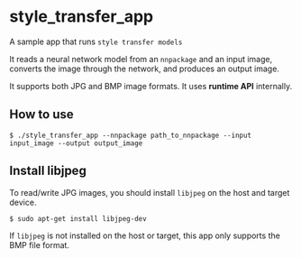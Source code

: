 # style_transfer_app

A sample app that runs `style transfer models`

It reads a neural network model from an `nnpackage` and an input image, converts the image through the network, and produces an output image.

It supports both JPG and BMP image formats. It uses **runtime API** internally.

## How to use

```
$ ./style_transfer_app --nnpackage path_to_nnpackage --input input_image --output output_image
```

## Install libjpeg

To read/write JPG images, you should install `libjpeg` on the host and target device.

```bash
$ sudo apt-get install libjpeg-dev
```

If `libjpeg` is not installed on the host or target, this app only supports the BMP file format.
